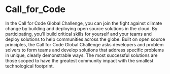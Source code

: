 # Call_for_Code
In the Call for Code Global Challenge, you can join the fight against climate change by building and deploying open source solutions in the cloud. By participating, you’ll build critical skills for yourself and your teams and deploy solutions to help communities across the globe.  Built on open source principles, the Call for Code Global Challenge asks developers and problem solvers to form teams and develop solutions that address specific problems in unique, clearly demonstrable ways. The most successful solutions are those scoped to have the greatest community impact with the smallest technological footprint. 
